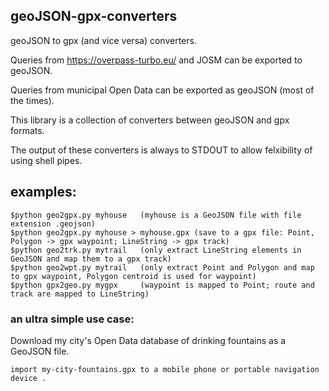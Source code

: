 ## geoJSON-gpx-converters
geoJSON to gpx (and vice versa) converters.

Queries from https://overpass-turbo.eu/  and JOSM can be exported to geoJSON.

Queries from municipal Open Data can be exported as geoJSON (most of the times).

This library is a collection of converters between geoJSON and gpx formats.

The output of these converters is always to STDOUT to allow felxibility of using shell pipes.

## examples:
```
$python geo2gpx.py myhouse   (myhouse is a GeoJSON file with file extension .geojson)
$python geo2gpx.py myhouse > myhouse.gpx (save to a gpx file: Point, Polygon -> gpx waypoint; LineString -> gpx track)
$python geo2trk.py mytrail   (only extract LineString elements in GeoJSON and map them to a gpx track)
$python geo2wpt.py mytrail   (only extract Point and Polygon and map to gpx waypoint, Polygon centroid is used for waypoint)
$python gpx2geo.py mygpx     (waypoint is mapped to Point; route and track are mapped to LineString)
```
### an ultra simple use case:
Download my city's Open Data database of drinking fountains as a GeoJSON file.
```$python geo2gpx.py fountains > my-city-fountains.gpx
import my-city-fountains.gpx to a mobile phone or portable navigation device .
```
